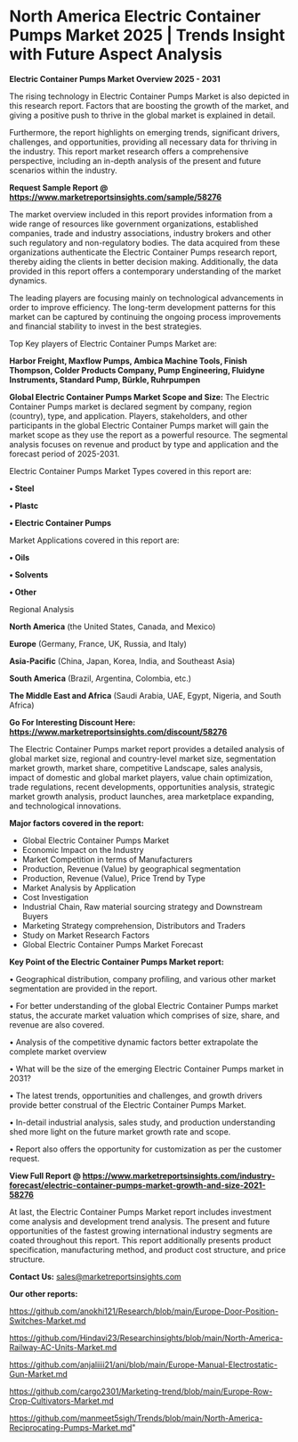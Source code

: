 # North America Electric Container Pumps Market 2025 | Trends Insight with Future Aspect Analysis

<Strong> Electric Container Pumps Market Overview 2025 - 2031</strong>

The rising technology in Electric Container Pumps Market is also depicted in this research report. Factors that are boosting the growth of the market, and giving a positive push to thrive in the global market is explained in detail.

Furthermore, the report highlights on emerging trends, significant drivers, challenges, and opportunities, providing all necessary data for thriving in the industry. This report market research offers a comprehensive perspective, including an in-depth analysis of the present and future scenarios within the industry.

<strong>Request Sample Report @ <a href=https://www.marketreportsinsights.com/sample/58276>https://www.marketreportsinsights.com/sample/58276</a></strong>

The market overview included in this report provides information from a wide range of resources like government organizations, established companies, trade and industry associations, industry brokers and other such regulatory and non-regulatory bodies. The data acquired from these organizations authenticate the Electric Container Pumps research report, thereby aiding the clients in better decision making. Additionally, the data provided in this report offers a contemporary understanding of the market dynamics.

The leading players are focusing mainly on technological advancements in order to improve efficiency. The long-term development patterns for this market can be captured by continuing the ongoing process improvements and financial stability to invest in the best strategies.

Top Key players of Electric Container Pumps Market are:

<strong>Harbor Freight, Maxflow Pumps, Ambica Machine Tools, Finish Thompson, Colder Products Company, Pump Engineering, Fluidyne Instruments, Standard Pump, Bürkle, Ruhrpumpen</strong>

<strong><b>Global Electric Container Pumps Market Scope and Size:</b></strong>
The Electric Container Pumps market is declared segment by company, region (country), type, and application. Players, stakeholders, and other participants in the global Electric Container Pumps market will gain the market scope as they use the report as a powerful resource. The segmental analysis focuses on revenue and product by type and application and the forecast period of 2025-2031.

Electric Container Pumps Market Types covered in this report are:

<strong>• Steel

• Plastc

• Electric Container Pumps</strong>

Market Applications covered in this report are:

<strong>• Oils

• Solvents

• Other</strong> 

Regional Analysis

<strong>North America</strong> (the United States, Canada, and Mexico)

<strong>Europe</strong> (Germany, France, UK, Russia, and Italy)

<strong>Asia-Pacific</strong> (China, Japan, Korea, India, and Southeast Asia)

<strong>South America</strong> (Brazil, Argentina, Colombia, etc.)

<strong>The Middle East and Africa</strong> (Saudi Arabia, UAE, Egypt, Nigeria, and South Africa)

<strong>Go For Interesting Discount Here: <a href=https://www.marketreportsinsights.com/discount/58276>https://www.marketreportsinsights.com/discount/58276</a></strong>

The Electric Container Pumps market report provides a detailed analysis of global market size, regional and country-level market size, segmentation market growth, market share, competitive Landscape, sales analysis, impact of domestic and global market players, value chain optimization, trade regulations, recent developments, opportunities analysis, strategic market growth analysis, product launches, area marketplace expanding, and technological innovations.

<strong><b>Major factors covered in the report:</b></strong>
<ul>
  <li>Global Electric Container Pumps Market </li>
  <li>Economic Impact on the Industry</li>
  <li>Market Competition in terms of Manufacturers</li>
  <li>Production, Revenue (Value) by geographical segmentation</li>
  <li>Production, Revenue (Value), Price Trend by Type</li>
  <li>Market Analysis by Application</li>
  <li>Cost Investigation</li>
  <li>Industrial Chain, Raw material sourcing strategy and Downstream Buyers</li>
  <li>Marketing Strategy comprehension, Distributors and Traders</li>
  <li>Study on Market Research Factors</li>
  <li>Global Electric Container Pumps Market Forecast</li>
</ul>

<strong><b>Key Point of the Electric Container Pumps Market report:</b></strong>

• Geographical distribution, company profiling, and various other market segmentation are provided in the report.

• For better understanding of the global Electric Container Pumps market status, the accurate market valuation which comprises of size, share, and revenue are also covered.

• Analysis of the competitive dynamic factors better extrapolate the complete market overview

• What will be the size of the emerging Electric Container Pumps market in 2031?

• The latest trends, opportunities and challenges, and growth drivers provide better construal of the Electric Container Pumps Market.

• In-detail industrial analysis, sales study, and production understanding shed more light on the future market growth rate and scope.

• Report also offers the opportunity for customization as per the customer request.

<strong><b>View Full Report @ <a href=https://www.marketreportsinsights.com/industry-forecast/electric-container-pumps-market-growth-and-size-2021-58276>https://www.marketreportsinsights.com/industry-forecast/electric-container-pumps-market-growth-and-size-2021-58276</a></b></strong>


At last, the Electric Container Pumps Market report includes investment come analysis and development trend analysis. The present and future opportunities of the fastest growing international industry segments are coated throughout this report. This report additionally presents product specification, manufacturing method, and product cost structure, and price structure.

<strong>Contact Us:</strong>
sales@marketreportsinsights.com

<strong>Our other reports:</strong>

<a href=https://github.com/anokhi121/Research/blob/main/Europe-Door-Position-Switches-Market.md>https://github.com/anokhi121/Research/blob/main/Europe-Door-Position-Switches-Market.md</a>

<a href=https://github.com/Hindavi23/Researchinsights/blob/main/North-America-Railway-AC-Units-Market.md>https://github.com/Hindavi23/Researchinsights/blob/main/North-America-Railway-AC-Units-Market.md</a>

<a href=https://github.com/anjaliiii21/ani/blob/main/Europe-Manual-Electrostatic-Gun-Market.md>https://github.com/anjaliiii21/ani/blob/main/Europe-Manual-Electrostatic-Gun-Market.md</a>

<a href=https://github.com/cargo2301/Marketing-trend/blob/main/Europe-Row-Crop-Cultivators-Market.md>https://github.com/cargo2301/Marketing-trend/blob/main/Europe-Row-Crop-Cultivators-Market.md</a>

<a href=https://github.com/manmeet5sigh/Trends/blob/main/North-America-Reciprocating-Pumps-Market.md>https://github.com/manmeet5sigh/Trends/blob/main/North-America-Reciprocating-Pumps-Market.md</a>"
